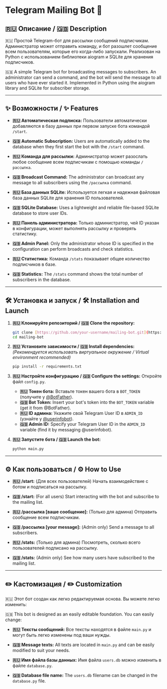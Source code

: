 # Telegram Mailing Bot 📮

## 🇷🇺 Описание / 🇬🇧 Description

🇷🇺 Простой Telegram-бот для рассылки сообщений подписчикам. Администратор может отправить команду, и бот разошлет сообщение всем пользователям, которые его когда-либо запускали. Реализован на Python с использованием библиотеки aiogram и SQLite для хранения подписчиков.

🇬🇧 A simple Telegram bot for broadcasting messages to subscribers. An administrator can send a command, and the bot will send the message to all users who have ever started it. Implemented in Python using the aiogram library and SQLite for subscriber storage.

---

## ✨ Возможности / ✨ Features

* **🇷🇺 Автоматическая подписка:** Пользователи автоматически добавляются в базу данных при первом запуске бота командой `/start`.
* **🇬🇧 Automatic Subscription:** Users are automatically added to the database when they first start the bot with the `/start` command.

* **🇷🇺 Команда для рассылки:** Администратор может разослать любое сообщение всем подписчикам с помощью команды `/рассылка`.
* **🇬🇧 Broadcast Command:** The administrator can broadcast any message to all subscribers using the `/рассылка` command.

* **🇷🇺 База данных SQLite:** Используется легкая и надежная файловая база данных SQLite для хранения ID пользователей.
* **🇬🇧 SQLite Database:** Uses a lightweight and reliable file-based SQLite database to store user IDs.

* **🇷🇺 Панель администратора:** Только администратор, чей ID указан в конфигурации, может выполнять рассылку и проверять статистику.
* **🇬🇧 Admin Panel:** Only the administrator whose ID is specified in the configuration can perform broadcasts and check statistics.

* **🇷🇺 Статистика:** Команда `/stats` показывает общее количество подписчиков в базе.
* **🇬🇧 Statistics:** The `/stats` command shows the total number of subscribers in the database.

---

## 🛠️ Установка и запуск / 🛠️ Installation and Launch

1.  **🇷🇺 Клонируйте репозиторий / 🇬🇧 Clone the repository:**
    ```bash
    git clone [https://github.com/your-username/mailing-bot.git](https://github.com/your-username/mailing-bot.git)
    cd mailing-bot
    ```

2.  **🇷🇺 Установите зависимости / 🇬🇧 Install dependencies:**
    *(Рекомендуется использовать виртуальное окружение / Virtual environment recommended)*
    ```bash
    pip install -r requirements.txt
    ```

3.  **🇷🇺 Настройте конфигурацию / 🇬🇧 Configure the settings:**
    Откройте файл `config.py`.
    * **🇷🇺 Токен бота:** Вставьте токен вашего бота в `BOT_TOKEN` (получите у [@BotFather](https://t.me/BotFather)).
    * **🇬🇧 Bot Token:** Insert your bot's token into the `BOT_TOKEN` variable (get it from @BotFather).
    * **🇷🇺 ID админа:** Укажите свой Telegram User ID в `ADMIN_ID` (узнайте у [@userinfobot](https://t.me/userinfobot)).
    * **🇬🇧 Admin ID:** Specify your Telegram User ID in the `ADMIN_ID` variable (find it by messaging @userinfobot).

4.  **🇷🇺 Запустите бота / 🇬🇧 Launch the bot:**
    ```bash
    python main.py
    ```

---

## ⚙️ Как пользоваться / ⚙️ How to Use

* **🇷🇺 /start:** (Для всех пользователей) Начать взаимодействие с ботом и подписаться на рассылку.
* **🇬🇧 /start:** (For all users) Start interacting with the bot and subscribe to the mailing list.

* **🇷🇺 /рассылка [ваше сообщение]:** (Только для админа) Отправить сообщение всем подписчикам.
* **🇬🇧 /рассылка [your message]:** (Admin only) Send a message to all subscribers.

* **🇷🇺 /stats:** (Только для админа) Посмотреть, сколько всего пользователей подписано на рассылку.
* **🇬🇧 /stats:** (Admin only) See how many users have subscribed to the mailing list.

---

## ✏️ Кастомизация / ✏️ Customization

🇷🇺 Этот бот создан как легко редактируемая основа. Вы можете легко изменить:

🇬🇧 This bot is designed as an easily editable foundation. You can easily change:

* **🇷🇺 Тексты сообщений:** Все тексты находятся в файле `main.py` и могут быть легко изменены под ваши нужды.
* **🇬🇧 Message texts:** All texts are located in `main.py` and can be easily modified to suit your needs.

* **🇷🇺 Имя файла базы данных:** Имя файла `users.db` можно изменить в файле `database.py`.
* **🇬🇧 Database file name:** The `users.db` filename can be changed in the `database.py` file.
